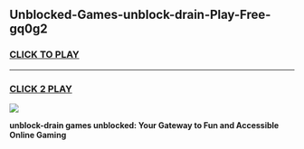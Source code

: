 
## Unblocked-Games-unblock-drain-Play-Free-gq0g2
<h3>
<a href="https://premium76.site?title=unblock-drain&ref=18A1">CLICK TO PLAY</a></h3>
<hr>

<h3>
<a href="https://premium76.site?title=unblock-drain&ref=18A1">CLICK 2 PLAY</a>
  
</h3>

<a href="https://premium76.site?title=unblock-drain&ref=18A1"><img src="https://clearcache.store/games.png"></a>


**unblock-drain games unblocked: Your Gateway to Fun and Accessible Online Gaming**
